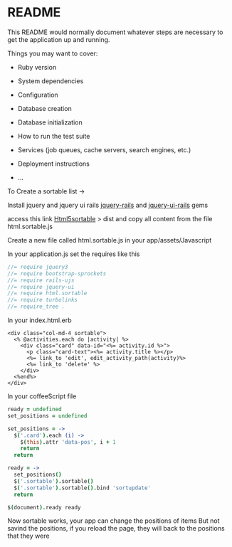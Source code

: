 # README

This README would normally document whatever steps are necessary to get the
application up and running.

Things you may want to cover:

* Ruby version

* System dependencies

* Configuration

* Database creation

* Database initialization

* How to run the test suite

* Services (job queues, cache servers, search engines, etc.)

* Deployment instructions

* ...


To Create a sortable list ->

Install jquery and jquery ui rails
[jquery-rails](https://github.com/rails/jquery-rails) and [jquery-ui-rails](https://github.com/jquery-ui-rails/jquery-ui-rails) gems 

access this link
[Html5sortable](https://github.com/lukasoppermann/html5sortable) > dist
and copy all content from the file html.sortable.js

Create a new file called html.sortable.js in your app/assets/Javascript

In your application.js set the requires like this

```JavaScript
//= require jquery3
//= require bootstrap-sprockets
//= require rails-ujs
//= require jquery-ui
//= require html.sortable
//= require turbolinks
//= require_tree .
```

In your index.html.erb

```erb
<div class="col-md-4 sortable">
  <% @activities.each do |activity| %>
    <div class="card" data-id="<%= activity.id %>">
      <p class="card-text"><%= activity.title %></p>
      <%= link_to 'edit', edit_activity_path(activity)%>
      <%= link_to 'delete' %>
    </div>
  <%end%>
</div>

```
In your coffeeScript file

```coffeescript
ready = undefined
set_positions = undefined

set_positions = -> 
  $('.card').each (i) ->
    $(this).attr 'data-pos', i + 1
    return
  return

ready = ->
  set_positions()
  $('.sortable').sortable()
  $('.sortable').sortable().bind 'sortupdate'
  return

$(document).ready ready
```

Now sortable works, your app can change  the positions of items 
But not savind the positions, if you reload the page, they will back to the positions that they were